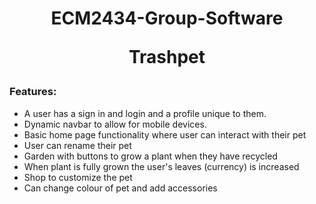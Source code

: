 <div align="center">
<h1 >ECM2434-Group-Software<p>Trashpet </h1>
</div>
<h3> Features:</h3>
<ul>
<li>A user has a sign in and login and a profile unique to them.
<li>Dynamic navbar to allow for mobile devices.
<li>Basic home page functionality where user can interact with their pet
<li>User can rename their pet
<li>Garden with buttons to grow a plant when they have recycled
<li>When plant is fully grown the user's leaves (currency) is increased
<li>Shop to customize the pet
<li>Can change colour of pet and add accessories
</ul>
